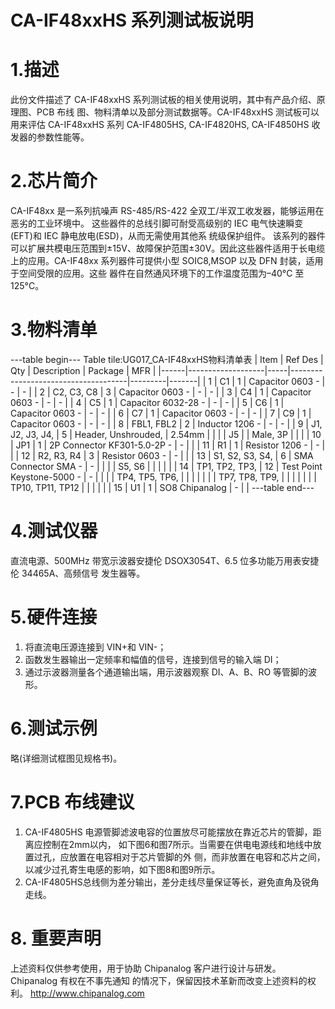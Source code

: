 # CA-IF48xxHS 系列测试板说明


# 1.描述
此份文件描述了 CA-IF48xxHS 系列测试板的相关使用说明，其中有产品介绍、原理图、PCB 布线
图、物料清单以及部分测试数据等。CA-IF48xxHS 测试板可以用来评估 CA-IF48xxHS 系列 CA-IF4805HS, 
CA-IF4820HS, CA-IF4850HS 收发器的参数性能等。


# 2.芯片简介
CA-IF48xx 是一系列抗噪声 RS-485/RS-422 全双工/半双工收发器，能够运用在恶劣的工业环境中。
这些器件的总线引脚可耐受高级别的 IEC 电气快速瞬变(EFT)和 IEC 静电放电(ESD)，从而无需使用其他系
统级保护组件。
该系列的器件可以扩展共模电压范围到±15V、故障保护范围±30V。因此这些器件适用于长电缆
上的应用。CA-IF48xx 系列器件可提供小型 SOIC8,MSOP 以及 DFN 封装，适用于空间受限的应用。这些
器件在自然通风环境下的工作温度范围为–40°C 至 125°C。


# 3.物料清单
---table begin---
Table tile:UG017_CA-IF48xxHS物料清单表
| Item | Ref Des           | Qty | Description                         | Package | MFR   |
|------|-------------------|-----|-------------------------------------|---------|-------|
| 1    | C1                | 1   | Capacitor 0603 -                   | -       | -     |
| 2    | C2, C3, C8        | 3   | Capacitor 0603 -                   | -       | -     |
| 3    | C4                | 1   | Capacitor 0603 -                   | -       | -     |
| 4    | C5                | 1   | Capacitor 6032-28 -                | -       | -     |
| 5    | C6                | 1   | Capacitor 0603 -                   | -       | -     |
| 6    | C7                | 1   | Capacitor 0603 -                   | -       | -     |
| 7    | C9                | 1   | Capacitor 0603 -                   | -       | -     |
| 8    | FBL1, FBL2        | 2   | Inductor 1206 -                    | -       | -     |
| 9    | J1, J2, J3, J4,   | 5   | Header, Unshrouded,                | 2.54mm  |       |
|      | J5                |     | Male, 3P                           |         |       |
| 10   | JP1               | 1   | 2P Connector KF301-5.0-2P -        | -       |       |
| 11   | R1                | 1   | Resistor 1206 -                    | -       |       |
| 12   | R2, R3, R4        | 3   | Resistor 0603 -                    | -       |       |
| 13   | S1, S2, S3, S4,   | 6   | SMA Connector SMA -                | -       |       |
|      | S5, S6            |     |                                     |         |       |
| 14   | TP1, TP2, TP3,    | 12  | Test Point Keystone-5000 -         | -       |       |
|      | TP4, TP5, TP6,    |     |                                     |         |       |
|      | TP7, TP8, TP9,    |     |                                     |         |       |
|      | TP10, TP11, TP12  |     |                                     |         |       |
| 15   | U1                | 1   | SO8 Chipanalog                     | -       |       |
---table end---


#  4.测试仪器
直流电源、500MHz 带宽示波器安捷伦 DSOX3054T、6.5 位多功能万用表安捷伦 34465A、高频信号
发生器等。


# 5.硬件连接
1. 将直流电压源连接到 VIN+和 VIN-；
2. 函数发生器输出一定频率和幅值的信号，连接到信号的输入端 DI；
3. 通过示波器测量各个通道输出端，用示波器观察 DI、A、B、RO 等管脚的波形。


# 6.测试示例
略(详细测试框图见规格书)。


# 7.PCB 布线建议
1. CA-IF4805HS 电源管脚滤波电容的位置放尽可能摆放在靠近芯片的管脚，距离应控制在2mm以内，
如下图6和图7所示。当需要在供电电源线和地线中放置过孔，应放置在电容相对于芯片管脚的外
侧，而非放置在电容和芯片之间，以减少过孔寄生电感的影响，如下图8和图9所示。
2. CA-IF4805HS总线侧为差分输出，差分走线尽量保证等长，避免直角及锐角走线。


# 8. 重要声明
上述资料仅供参考使用，用于协助 Chipanalog 客户进行设计与研发。Chipanalog 有权在不事先通知
的情况下，保留因技术革新而改变上述资料的权利。
 http://www.chipanalog.com
